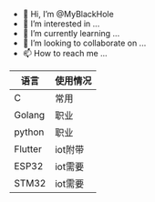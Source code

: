- 👋 Hi, I’m @MyBlackHole
- 👀 I’m interested in ...
- 🌱 I’m currently learning ...
- 💞️ I’m looking to collaborate on ...
- 📫 How to reach me ...

<!---
MyBlackHole/MyBlackHole is a ✨ special ✨ repository because its `README.md` (this file) appears on your GitHub profile.
You can click the Preview link to take a look at your changes.
--->
|语言|使用情况|
|---|---|
|C|常用|
|Golang|职业|
|python|职业|
|Flutter|iot附带|
|ESP32|iot需要|
|STM32|iot需要|
